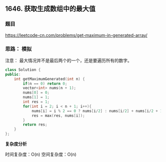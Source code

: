 ## 1646. 获取生成数组中的最大值

### 题目

https://leetcode-cn.com/problems/get-maximum-in-generated-array/

### 思路： 模拟

注意： 最大情况并不是最后两个的一个，还是要遍历所有的数字。

```C++
class Solution {
public:
    int getMaximumGenerated(int n) {
        if(n == 0) return 0;
        vector<int> nums(n + 1);
        nums[0] = 0;
        nums[1] = 1;
        int res = 1;
        for(int i = 2; i < n + 1; i++){
            nums[i] = i % 2 == 0 ? nums[i/2] : nums[i/2] + nums[i/2 + 1];
            res = max(res, nums[i]); 
        }
        return res;
    }
};
```

**复杂度分析**

时间复杂度：O(n)
空间复杂度：O(n)